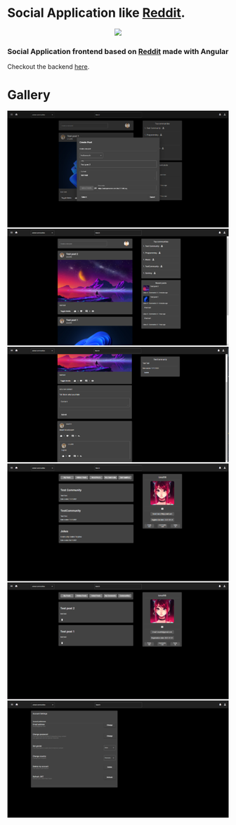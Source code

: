 # Social Application like [Reddit](https://www.reddit.com/).

<p align = "center">
<img src = "https://img.shields.io/badge/ANGULAR-red">
</p>

### Social Application frontend based on [Reddit](https://www.reddit.com/) made with Angular

Checkout the backend [here](https://github.com/giuraionut/social-app-backend).

# Gallery

![Image1](https://github.com/giuraionut/social-app/blob/main/presentation/Screenshot%202021-11-11%20015435.png)
![Image1](https://github.com/giuraionut/social-app/blob/main/presentation/Screenshot%202021-11-11%20015746.png)
![Image1](https://github.com/giuraionut/social-app/blob/main/presentation/Screenshot%202021-11-11%20020520.png)
![Image1](https://github.com/giuraionut/social-app/blob/main/presentation/Screenshot%202021-11-11%20020608.png)
![Image1](https://github.com/giuraionut/social-app/blob/main/presentation/Screenshot%202021-11-11%20020909.png)
![Image1](https://github.com/giuraionut/social-app/blob/main/presentation/Screenshot%202021-11-11%20020931.png)
